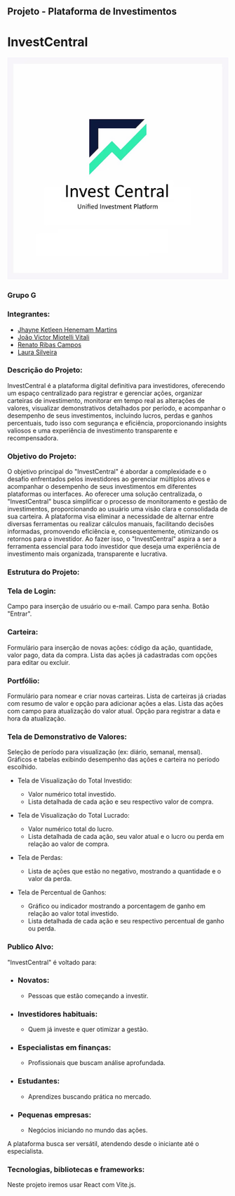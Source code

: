 ## Projeto - Plataforma de Investimentos
# InvestCentral

<div align="center">
  <img src="image/logo.jpg" alt="Logo">
</div>

### Grupo G

### Integrantes:
* [Jhayne Ketleen Henemam Martins](https://github.com/JhayneK)
* [João Victor Miotelli Vitali](https://github.com/JoaoMiotelli)
* [Renato Ribas Campos](https://github.com/RenatoRibas)
* [Laura Silveira](https://github.com/laurassilveirag)


### Descrição do Projeto:

InvestCentral é a plataforma digital definitiva para investidores, oferecendo um espaço centralizado para registrar e gerenciar ações, organizar carteiras de investimento, monitorar em tempo real as alterações de valores, visualizar demonstrativos detalhados por período, e acompanhar o desempenho de seus investimentos, incluindo lucros, perdas e ganhos percentuais, tudo isso com segurança e eficiência, proporcionando insights valiosos e uma experiência de investimento transparente e recompensadora.


### Objetivo do Projeto:

O objetivo principal do "InvestCentral" é abordar a complexidade e o desafio enfrentados pelos investidores ao gerenciar múltiplos ativos e acompanhar o desempenho de seus investimentos em diferentes plataformas ou interfaces. Ao oferecer uma solução centralizada, o "InvestCentral" busca simplificar o processo de monitoramento e gestão de investimentos, proporcionando ao usuário uma visão clara e consolidada de sua carteira. A plataforma visa eliminar a necessidade de alternar entre diversas ferramentas ou realizar cálculos manuais, facilitando decisões informadas, promovendo eficiência e, consequentemente, otimizando os retornos para o investidor. Ao fazer isso, o "InvestCentral" aspira a ser a ferramenta essencial para todo investidor que deseja uma experiência de investimento mais organizada, transparente e lucrativa.

### Estrutura do Projeto:

### Tela de Login:
Campo para inserção de usuário ou e-mail.
Campo para senha.
Botão "Entrar".

### Carteira:
Formulário para inserção de novas ações: código da ação, quantidade, valor pago, data da compra.
Lista das ações já cadastradas com opções para editar ou excluir.

### Portfólio:
Formulário para nomear e criar novas carteiras.
Lista de carteiras já criadas com resumo de valor e opção para adicionar ações a elas.
Lista das ações com campo para atualização do valor atual.
Opção para registrar a data e hora da atualização.

### Tela de Demonstrativo de Valores:
Seleção de período para visualização (ex: diário, semanal, mensal).
Gráficos e tabelas exibindo desempenho das ações e carteira no período escolhido.

  * Tela de Visualização do Total Investido:
    * Valor numérico total investido.
    * Lista detalhada de cada ação e seu respectivo valor de compra.
  
  * Tela de Visualização do Total Lucrado:
    * Valor numérico total do lucro.
    * Lista detalhada de cada ação, seu valor atual e o lucro ou perda em relação ao valor de compra.
    
  * Tela de Perdas:
    * Lista de ações que estão no negativo, mostrando a quantidade e o valor da perda.
    
  * Tela de Percentual de Ganhos:
    * Gráfico ou indicador mostrando a porcentagem de ganho em relação ao valor total investido.
    * Lista detalhada de cada ação e seu respectivo percentual de ganho ou perda.

### Publico Alvo:
"InvestCentral" é voltado para:
* ### Novatos: 
  * Pessoas que estão começando a investir.
* ### Investidores habituais:
  * Quem já investe e quer otimizar a gestão.
* ### Especialistas em finanças: 
  * Profissionais que buscam análise aprofundada.
* ### Estudantes: 
  * Aprendizes buscando prática no mercado.
* ### Pequenas empresas: 
  * Negócios iniciando no mundo das ações.

A plataforma busca ser versátil, atendendo desde o iniciante até o especialista.

### Tecnologias, bibliotecas e frameworks:

 Neste projeto iremos usar React com Vite.js.
